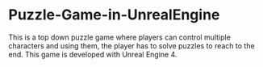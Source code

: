 # Puzzle-Game-in-UnrealEngine <br>
This is a top down puzzle game where players can control multiple characters and using them, the player has to solve puzzles to reach to the end. This game is developed with Unreal Engine 4.
